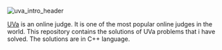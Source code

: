 ![uva_intro_header](https://user-images.githubusercontent.com/36194333/90316565-d0148f80-df44-11ea-9f63-cf93b10f24ae.png)

[UVa](https://onlinejudge.org/) is an online judge. It is one of the most popular online judges in the world. This repository contains the solutions of UVa problems that i have solved. The solutions are in C++ language. 
